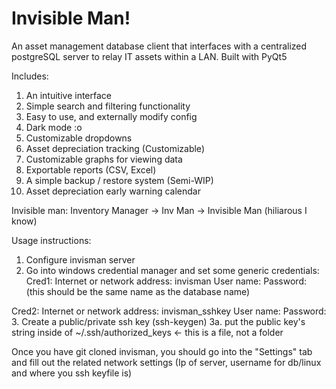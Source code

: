 # Invisible Man!

An asset management database client that interfaces with a centralized postgreSQL server to relay IT assets within a LAN. Built with PyQt5

Includes:
1. An intuitive interface
2. Simple search and filtering functionality
3. Easy to use, and externally modify config
4. Dark mode :o
5. Customizable dropdowns
6. Asset depreciation tracking (Customizable)
7. Customizable graphs for viewing data
8. Exportable reports (CSV, Excel)
9. A simple backup / restore system (Semi-WIP)
10. Asset depreciation early warning calendar


Invisible man: Inventory Manager -> Inv Man -> Invisible Man (hiliarous I know)


Usage instructions:

1. Configure invisman server
2. Go into windows credential manager and set some generic credentials:
Cred1:
Internet or network address: invisman
User name: <Username for the linux server>
Password: <password for the user account on linux> (this should be the same name as the database name)

Cred2:
Internet or network address: invisman_sshkey
User name: <Path to your private key>
Password: <Password for your private key>
3. Create a public/private ssh key (ssh-keygen)
3a. put the public key's string inside of ~/.ssh/authorized_keys  <- this is a file, not a folder

Once you have git cloned invisman, you should go into the "Settings" tab and fill out the related network settings (Ip of server, username for db/linux and where you ssh keyfile is)
